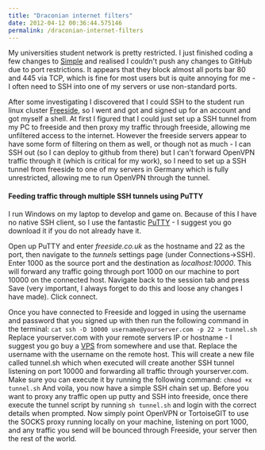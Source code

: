 ```yaml
---
title: "Draconian internet filters"
date: 2012-04-12 00:36:44.575146
permalink: /draconian-internet-filters
---
```


My universities student network is pretty restricted. I just finished coding a few changes to [Simple](https://github.com/orf/simple) and realised I couldn't push any changes to GitHub due to port restrictions. It appears that they block almost all ports bar 80 and 445 via TCP, which is fine for most users but is quite annoying for me - I often need to SSH into one of my servers or use non-standard ports.

After some investigating I discovered that I could SSH to the student run linux cluster [Freeside](https://www.freeside.co.uk), so I went and got and signed up for an account and got myself a shell. At first I figured that I could just set up a SSH tunnel from my PC to freeside and then proxy my traffic through freeside, allowing me unfiltered access to the internet. However the freeside servers appear to have some form of filtering on them as well, or though not as much - I can SSH out (so I can deploy to github from there) but I can't forward OpenVPN traffic through it (which is critical for my work), so I need to set up a SSH tunnel from freeside to one of my servers in Germany which is fully unrestricted, allowing me to run OpenVPN through the tunnel.

#### Feeding traffic through multiple SSH tunnels using PuTTY
I run Windows on my laptop to develop and game on. Because of this I have no native SSH client, so I use the fantastic [PuTTY](http://www.chiark.greenend.org.uk/~sgtatham/putty/) - I suggest you go download it if you do not already have it.

Open up PuTTY and enter *freeside.co.uk* as the hostname and 22 as the port, then navigate to the *tunnels* settings page (under Connections->SSH). Enter 1000 as the source port and the destination as *localhost:10000*. This will forward any traffic going through port 1000 on our machine to port 10000 on the connected host. Navigate back to the session tab and press Save (very important, I always forget to do this and loose any changes I have made). Click connect.

Once you have connected to Freeside and logged in using the username and password that you signed up with then run the following command in the terminal:
``cat ssh -D 10000 username@yourserver.com -p 22 > tunnel.sh``
Replace yourserver.com with your remote servers IP or hostname - I suggest you go buy a [VPS](http://www.vps-forge.com) from somewhere and use that. Replace the username with the username on the remote host.
This will create a new file called tunnel.sh which when executed will create another SSH tunnel listening on port 10000 and forwarding all traffic through yourserver.com.
Make sure you can execute it by running the following command:
``chmod +x tunnel.sh``
And voila, you now have a simple SSH chain set up. Before you want to proxy any traffic open up putty and SSH into freeside, once there execute the tunnel script by running
``sh tunnel.sh``
and login with the correct details when prompted. Now simply point OpenVPN or TortoiseGIT to use the SOCKS proxy running locally on your machine, listening on port 1000, and any traffic you send will be bounced through Freeside, your server then the rest of the world.








    